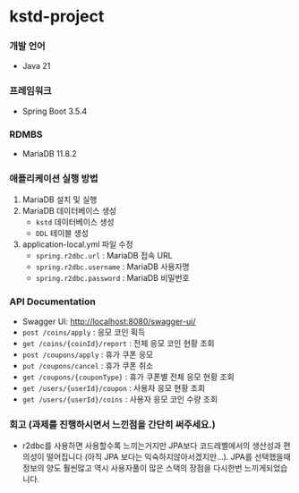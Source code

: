 # kstd-project

### 개발 언어
- Java 21
### 프레임워크
- Spring Boot 3.5.4
### RDMBS
- MariaDB 11.8.2
### 애플리케이션 실행 방법
1. MariaDB 설치 및 실행 
2. MariaDB 데이터베이스 생성
   - `kstd` 데이터베이스 생성
   - `DDL` 테이블 생성
2. application-local.yml 파일 수정
   - `spring.r2dbc.url` : MariaDB 접속 URL
   - `spring.r2dbc.username` : MariaDB 사용자명
   - `spring.r2dbc.password` : MariaDB 비밀번호
### API Documentation
- Swagger UI: [http://localhost:8080/swagger-ui/](http://localhost:8080/swagger-ui/)
- `post /coins/apply` : 응모 코인 획득
- `get /coins/{coinId}/report` : 전체 응모 코인 현황 조회
- `post /coupons/apply` : 휴가 쿠폰 응모
- `put /coupons/cancel` : 휴가 쿠폰 취소
- `get /coupons/{couponType}` : 휴가 쿠폰별 전체 응모 현황 조회
- `get /users/{userId}/coupon` : 사용자 응모 현황 조회
- `get /users/{userId}/coins` : 사용자 응모 코인 수량 조회
### 회고 (과제를 진행하시면서 느낀점을 간단히 써주세요.)
- r2dbc를 사용하면 사용할수록 느끼는거지만 JPA보다 코드레벨에서의 생산성과 편의성이 떨어집니다 (아직 JPA 보다는 익숙하지않아서겠지만...). JPA를 선택했을때 정보의 양도 훨씬많고
  역시 사용자풀이 많은 스택의 장점을 다시한번 느끼게되었습니다. 
